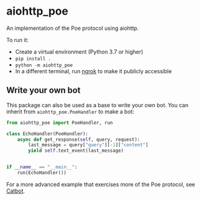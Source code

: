 # aiohttp_poe

An implementation of the Poe protocol using aiohttp.

To run it:

- Create a virtual environment (Python 3.7 or higher)
- `pip install .`
- `python -m aiohttp_poe`
- In a different terminal, run [ngrok](https://ngrok.com/) to make it publicly
  accessible

## Write your own bot

This package can also be used as a base to write your own bot. You can inherit from
`aiohttp_poe.PoeHandler` to make a bot:

```python
from aiohttp_poe import PoeHandler, run

class EchoHandler(PoeHandler):
    async def get_response(self, query, request):
        last_message = query["query"][-1]["content"]
        yield self.text_event(last_message)


if __name__ == "__main__":
    run(EchoHandler())
```

For a more advanced example that exercises more of the Poe protocol, see
[Catbot](./src/aiohttp_poe/samples/catbot.py).
